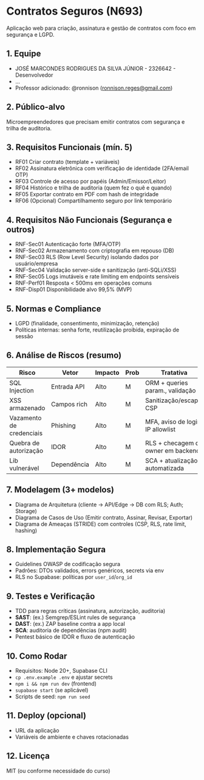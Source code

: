 # Contratos Seguros (N693)

Aplicação web para criação, assinatura e gestão de contratos com foco em segurança e LGPD.

## 1. Equipe
- JOSÉ MARCONDES RODRIGUES DA SILVA JÚNIOR - 2326642 - Desenvolvedor
- ...
- Professor adicionado: @ronnison (ronnison.reges@gmail.com)

## 2. Público-alvo
Microempreendedores que precisam emitir contratos com segurança e trilha de auditoria.

## 3. Requisitos Funcionais (mín. 5)
- RF01 Criar contrato (template + variáveis)
- RF02 Assinatura eletrônica com verificação de identidade (2FA/email OTP)
- RF03 Controle de acesso por papéis (Admin/Emissor/Leitor)
- RF04 Histórico e trilha de auditoria (quem fez o quê e quando)
- RF05 Exportar contrato em PDF com hash de integridade
- RF06 (Opcional) Compartilhamento seguro por link temporário

## 4. Requisitos Não Funcionais (Segurança e outros)
- RNF-Sec01 Autenticação forte (MFA/OTP)
- RNF-Sec02 Armazenamento com criptografia em repouso (DB)
- RNF-Sec03 RLS (Row Level Security) isolando dados por usuário/empresa
- RNF-Sec04 Validação server-side e sanitização (anti-SQLi/XSS)
- RNF-Sec05 Logs imutáveis e rate limiting em endpoints sensíveis
- RNF-Perf01 Resposta < 500ms em operações comuns
- RNF-Disp01 Disponibilidade alvo 99,5% (MVP)

## 5. Normas e Compliance
- LGPD (finalidade, consentimento, minimização, retenção)
- Políticas internas: senha forte, reutilização proibida, expiração de sessão

## 6. Análise de Riscos (resumo)
| Risco                    | Vetor       | Impacto | Prob | Tratativa                            |
|-------------------------|-------------|---------|------|--------------------------------------|
| SQL Injection           | Entrada API | Alto    | M    | ORM + queries param., validação      |
| XSS armazenado          | Campos rich | Alto    | M    | Sanitização/escape, CSP              |
| Vazamento de credenciais| Phishing    | Alto    | M    | MFA, aviso de login, IP allowlist    |
| Quebra de autorização   | IDOR        | Alto    | M    | RLS + checagem de owner em backend   |
| Lib vulnerável          | Dependência | Alto    | M    | SCA + atualização automatizada       |

## 7. Modelagem (3+ modelos)
- Diagrama de Arquitetura (cliente → API/Edge → DB com RLS; Auth; Storage)
- Diagrama de Casos de Uso (Emitir contrato, Assinar, Revisar, Exportar)
- Diagrama de Ameaças (STRIDE) com controles (CSP, RLS, rate limit, hashing)

## 8. Implementação Segura
- Guidelines OWASP de codificação segura
- Padrões: DTOs validados, errors genéricos, secrets via env
- RLS no Supabase: políticas por `user_id`/`org_id`

## 9. Testes e Verificação
- TDD para regras críticas (assinatura, autorização, auditoria)
- **SAST**: (ex.) Semgrep/ESLint rules de segurança
- **DAST**: (ex.) ZAP baseline contra a app local
- **SCA**: auditoria de dependências (npm audit)
- Pentest básico de IDOR e fluxo de autenticação

## 10. Como Rodar
- Requisitos: Node 20+, Supabase CLI
- `cp .env.example .env` e ajustar secrets
- `npm i && npm run dev` (frontend)
- `supabase start` (se aplicável)
- Scripts de seed: `npm run seed`

## 11. Deploy (opcional)
- URL da aplicação
- Variáveis de ambiente e chaves rotacionadas

## 12. Licença
MIT (ou conforme necessidade do curso)
